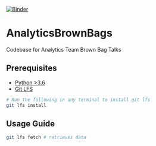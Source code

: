 [![Binder](https://mybinder.org/badge_logo.svg)](https://mybinder.org/v2/gh/CarrollAetna/AnalyticsBrownBags/master)

# AnalyticsBrownBags
Codebase for Analytics Team Brown Bag Talks

## Prerequisites

- [Python >3.6](https://www.python.org/downloads/)
- [Git LFS](https://git-lfs.github.com/)

```bash
# Run the following in any terminal to install git lfs
git lfs install
```

## Usage Guide

```bash
git lfs fetch # retrieves data
